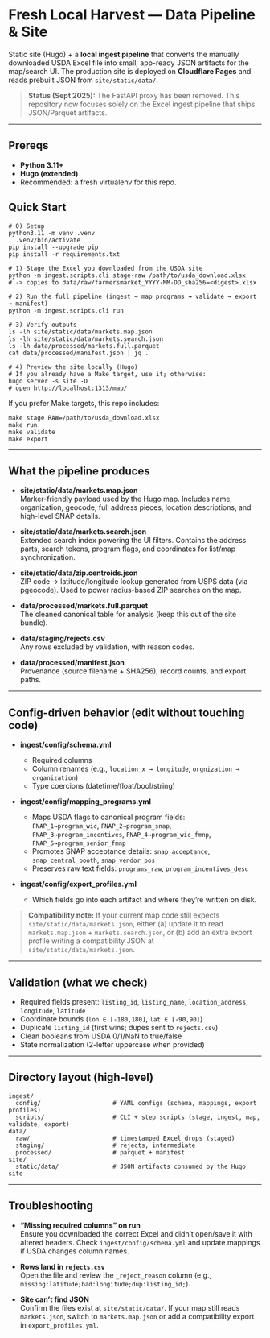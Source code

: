 <!-- File: README.md -->
# Fresh Local Harvest — Data Pipeline & Site

Static site (Hugo) + a **local ingest pipeline** that converts the manually downloaded USDA Excel file into small, app-ready JSON artifacts for the map/search UI. The production site is deployed on **Cloudflare Pages** and reads prebuilt JSON from `site/static/data/`.

> **Status (Sept 2025):** The FastAPI proxy has been removed. This repository now focuses solely on the Excel ingest pipeline that ships JSON/Parquet artifacts.

---

## Prereqs

- **Python 3.11+**
- **Hugo (extended)**
- Recommended: a fresh virtualenv for this repo.

## Quick Start

    # 0) Setup
    python3.11 -m venv .venv
    . .venv/bin/activate
    pip install --upgrade pip
    pip install -r requirements.txt

    # 1) Stage the Excel you downloaded from the USDA site
    python -m ingest.scripts.cli stage-raw /path/to/usda_download.xlsx
    # -> copies to data/raw/farmersmarket_YYYY-MM-DD_sha256=<digest>.xlsx

    # 2) Run the full pipeline (ingest → map programs → validate → export → manifest)
    python -m ingest.scripts.cli run

    # 3) Verify outputs
    ls -lh site/static/data/markets.map.json
    ls -lh site/static/data/markets.search.json
    ls -lh data/processed/markets.full.parquet
    cat data/processed/manifest.json | jq .

    # 4) Preview the site locally (Hugo)
    # If you already have a Make target, use it; otherwise:
    hugo server -s site -D
    # open http://localhost:1313/map/

If you prefer Make targets, this repo includes:

    make stage RAW=/path/to/usda_download.xlsx
    make run
    make validate
    make export

---

## What the pipeline produces

- **site/static/data/markets.map.json**  
  Marker-friendly payload used by the Hugo map. Includes name, organization, geocode, full address pieces, location descriptions, and high-level SNAP details.

- **site/static/data/markets.search.json**  
  Extended search index powering the UI filters. Contains the address parts, search tokens, program flags, and coordinates for list/map synchronization.

- **site/static/data/zip.centroids.json**  
  ZIP code → latitude/longitude lookup generated from USPS data (via pgeocode). Used to power radius-based ZIP searches on the map.

- **data/processed/markets.full.parquet**  
  The cleaned canonical table for analysis (keep this out of the site bundle).

- **data/staging/rejects.csv**  
  Any rows excluded by validation, with reason codes.

- **data/processed/manifest.json**  
  Provenance (source filename + SHA256), record counts, and export paths.

---

## Config-driven behavior (edit without touching code)

- **ingest/config/schema.yml**  
  - Required columns  
  - Column renames (e.g., `location_x → longitude`, `orgnization → organization`)  
  - Type coercions (datetime/float/bool/string)

- **ingest/config/mapping_programs.yml**  
  - Maps USDA flags to canonical program fields:  
    `FNAP_1→program_wic`, `FNAP_2→program_snap`, `FNAP_3→program_incentives`, `FNAP_4→program_wic_fmnp`, `FNAP_5→program_senior_fmnp`  
  - Promotes SNAP acceptance details: `snap_acceptance`, `snap_central_booth`, `snap_vendor_pos`  
  - Preserves raw text fields: `programs_raw`, `program_incentives_desc`

- **ingest/config/export_profiles.yml**  
  - Which fields go into each artifact and where they’re written on disk.

> **Compatibility note:** If your current map code still expects `site/static/data/markets.json`, either (a) update it to read `markets.map.json` + `markets.search.json`, or (b) add an extra export profile writing a compatibility JSON at `site/static/data/markets.json`.

---

## Validation (what we check)

- Required fields present: `listing_id`, `listing_name`, `location_address`, `longitude`, `latitude`  
- Coordinate bounds (`lon ∈ [-180,180]`, `lat ∈ [-90,90]`)  
- Duplicate `listing_id` (first wins; dupes sent to `rejects.csv`)  
- Clean booleans from USDA 0/1/NaN to true/false  
- State normalization (2-letter uppercase when provided)

---

## Directory layout (high-level)

    ingest/
      config/                    # YAML configs (schema, mappings, export profiles)
      scripts/                   # CLI + step scripts (stage, ingest, map, validate, export)
    data/
      raw/                       # timestamped Excel drops (staged)
      staging/                   # rejects, intermediate
      processed/                 # parquet + manifest
    site/
      static/data/               # JSON artifacts consumed by the Hugo site

---

## Troubleshooting

- **“Missing required columns” on run**  
  Ensure you downloaded the correct Excel and didn’t open/save it with altered headers. Check `ingest/config/schema.yml` and update mappings if USDA changes column names.

- **Rows land in `rejects.csv`**  
  Open the file and review the `_reject_reason` column (e.g., `missing:latitude;bad:longitude;dup:listing_id;`).

- **Site can’t find JSON**  
  Confirm the files exist at `site/static/data/`. If your map still reads `markets.json`, switch to `markets.map.json` or add a compatibility export in `export_profiles.yml`.
